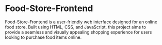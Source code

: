 # Food-Store-Frontend
Food-Store-Frontend is a user-friendly web interface designed for an online food store. Built using HTML, CSS, and JavaScript, this project aims to provide a seamless and visually appealing shopping experience for users looking to purchase food items online.
